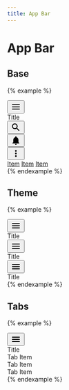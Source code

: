 ```yaml
---
title: App Bar
---
```


# App Bar

## Base

{% example %}
<div class="app-bar">
  <div class="toolbar">
    <div class="toolbar__action">
      <button type="button" class="button button--icon">
        <svg xmlns="http://www.w3.org/2000/svg" height="24" viewBox="0 0 24 24" width="24"><path d="M0 0h24v24H0z" fill="none"/><path d="M3 18h18v-2H3v2zm0-5h18v-2H3v2zm0-7v2h18V6H3z"/></svg>
      </button>
    </div>
    <div class="toolbar__title">
      Title
    </div>
    <div class="toolbar__action">
      <button type="button" class="button button--icon">
        <svg xmlns="http://www.w3.org/2000/svg" height="24" viewBox="0 0 24 24" width="24"><path d="M15.5 14h-.79l-.28-.27C15.41 12.59 16 11.11 16 9.5 16 5.91 13.09 3 9.5 3S3 5.91 3 9.5 5.91 16 9.5 16c1.61 0 3.09-.59 4.23-1.57l.27.28v.79l5 4.99L20.49 19l-4.99-5zm-6 0C7.01 14 5 11.99 5 9.5S7.01 5 9.5 5 14 7.01 14 9.5 11.99 14 9.5 14z"/><path d="M0 0h24v24H0z" fill="none"/></svg>
      </button>
    </div>
    <div class="toolbar__action">
      <button type="button" class="button button--icon">
        <svg xmlns="http://www.w3.org/2000/svg" height="24" viewBox="0 0 24 24" width="24"><path d="M12 22c1.1 0 2-.9 2-2h-4c0 1.1.89 2 2 2zm6-6v-5c0-3.07-1.64-5.64-4.5-6.32V4c0-.83-.67-1.5-1.5-1.5s-1.5.67-1.5 1.5v.68C7.63 5.36 6 7.92 6 11v5l-2 2v1h16v-1l-2-2z"/></svg>
      </button>
    </div>
    <div class="toolbar__action dropdown" data-controller="dropdown">
      <button type="button" class="button button--icon" data-action="dropdown#toggle">
        <svg xmlns="http://www.w3.org/2000/svg" height="24" viewBox="0 0 24 24" width="24"><path d="M0 0h24v24H0z" fill="none"/><path d="M12 8c1.1 0 2-.9 2-2s-.9-2-2-2-2 .9-2 2 .9 2 2 2zm0 2c-1.1 0-2 .9-2 2s.9 2 2 2 2-.9 2-2-.9-2-2-2zm0 6c-1.1 0-2 .9-2 2s.9 2 2 2 2-.9 2-2-.9-2-2-2z"/></svg>
      </button>
      <div class="dropdown__menu dropdown__menu--top-right">
        <a href="#" class="dropdown__item">Item</a>
        <a href="#" class="dropdown__item">Item</a>
        <a href="#" class="dropdown__item">Item</a>
      </div>
    </div>
  </div>
</div>
{% endexample %}

## Theme

{% example %}
<div class="app-bar">
  <div class="toolbar">
    <div class="toolbar__action">
      <button type="button" class="button button--icon">
        <svg xmlns="http://www.w3.org/2000/svg" height="24" viewBox="0 0 24 24" width="24"><path d="M0 0h24v24H0z" fill="none"/><path d="M3 18h18v-2H3v2zm0-5h18v-2H3v2zm0-7v2h18V6H3z"/></svg>
      </button>
    </div>
    <div class="toolbar__title">
      Title
    </div>
  </div>
</div>

<div class="app-bar app-bar--primary">
  <div class="toolbar">
    <div class="toolbar__action">
      <button type="button" class="button button--icon">
        <svg xmlns="http://www.w3.org/2000/svg" height="24" viewBox="0 0 24 24" width="24"><path d="M0 0h24v24H0z" fill="none"/><path d="M3 18h18v-2H3v2zm0-5h18v-2H3v2zm0-7v2h18V6H3z"/></svg>
      </button>
    </div>
    <div class="toolbar__title">
      Title
    </div>
  </div>
</div>

<div class="app-bar app-bar--secondary">
  <div class="toolbar">
    <div class="toolbar__action">
      <button type="button" class="button button--icon">
        <svg xmlns="http://www.w3.org/2000/svg" height="24" viewBox="0 0 24 24" width="24"><path d="M0 0h24v24H0z" fill="none"/><path d="M3 18h18v-2H3v2zm0-5h18v-2H3v2zm0-7v2h18V6H3z"/></svg>
      </button>
    </div>
    <div class="toolbar__title">
      Title
    </div>
  </div>
</div>
{% endexample %}

## Tabs

{% example %}
<div class="app-bar app-bar--primary">
  <div class="toolbar">
    <div class="toolbar__action">
      <button type="button" class="button button--icon">
        <svg xmlns="http://www.w3.org/2000/svg" height="24" viewBox="0 0 24 24" width="24"><path d="M0 0h24v24H0z" fill="none"/><path d="M3 18h18v-2H3v2zm0-5h18v-2H3v2zm0-7v2h18V6H3z"/></svg>
      </button>
    </div>
    <div class="toolbar__title">
      Title
    </div>
  </div>
  <div class="tab">
    <div class="tab__item tab__item--active">
      Tab Item
    </div>
    <div class="tab__item">
      Tab Item
    </div>
    <div class="tab__item">
      Tab Item
    </div>
  </div>
</div>
{% endexample %}
